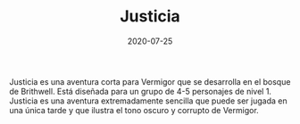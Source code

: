 ﻿---
title: Justicia
summary: El tranquilo devenir de los pjs los hace pasar por Thaon, donde se veran envueltos en una trama de asesinato y venganza.
authors:
  - José Manuel Palacios Rodrigo
date: 2020-07-25
type: post
categories:
- Holocubierta
tags:
- Vermigor
- Investigación
- Aldea
- Exterior
minlevels: "1"
maxlevels: "2"
prices: gratis
session: "1"
mincharacters: "4"
maxcharacters: "5"
eval: oficial
cover: "justicia.jpg"
download: "justicia.pdf"
moreinfo: "https://holocubierta.com/225-dia-del-rol-gratis-2020"
license: "OGL"
draft: false

---

Justicia es una aventura corta para Vermigor que se desarrolla en el bosque de Brithwell.
Está diseñada para un grupo de 4-5 personajes de nivel 1.
Justicia es una aventura extremadamente sencilla que puede ser jugada en una única tarde y que ilustra el tono oscuro y corrupto de Vermigor.
